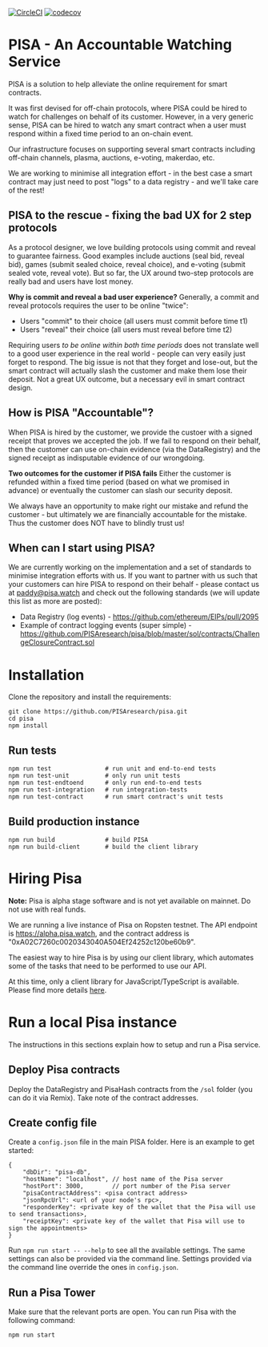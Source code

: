 [![CircleCI](https://circleci.com/gh/PISAresearch/pisa.svg?style=shield)](https://circleci.com/gh/PISAresearch/pisa)
[![codecov](https://codecov.io/gh/PISAresearch/pisa/branch/master/graph/badge.svg)](https://codecov.io/gh/PISAresearch/pisa)


# PISA - An Accountable Watching Service

PISA is a solution to help alleviate the online requirement for smart contracts.

It was first devised for off-chain protocols, where PISA could be hired to watch for challenges on behalf of its customer. However, in a very generic sense, PISA can be hired to watch any smart contract when a user must respond within a fixed time period to an on-chain event. 

Our infrastructure focuses on supporting several smart contracts including off-chain channels, plasma, auctions, e-voting, makerdao, etc. 

We are working to minimise all integration effort - in the best case a smart contract may just need to post "logs" to a data registry - and we'll take care of the rest! 


## PISA to the rescue - fixing the bad UX for 2 step protocols


As a protocol designer, we love building protocols using commit and reveal to guarantee fairness. Good examples include auctions (seal bid, reveal bid), games (submit sealed choice, reveal choice), and e-voting (submit sealed vote, reveal vote). But so far, the UX around two-step protocols are really bad and users have lost money.

**Why is commit and reveal a bad user experience?** Generally, a commit and reveal protocols requires the user to be online "twice": 

* Users "commit" to their choice (all users must commit before time t1)
* Users "reveal" their choice (all users must reveal before time t2) 

Requiring users *to be online within both time periods* does not translate well to a good user experience in the real world - people can very easily just forget to respond. The big issue is not that they forget and lose-out, but the smart contract will actually slash the customer and make them lose their deposit. Not a great UX outcome, but a necessary evil in smart contract design. 


## How is PISA "Accountable"? 

When PISA is hired by the customer, we provide the custoer with a signed receipt that proves we accepted the job. If we fail to respond on their behalf, then the customer can use on-chain evidence (via the DataRegistry) and the signed receipt as indisputable evidence of our wrongdoing. 

**Two outcomes for the customer if PISA fails** Either the customer is refunded within a fixed time period (based on what we promised in advance) or eventually the customer can slash our security deposit. 

We always have an opportunity to make right our mistake and refund the customer - but ultimately we are financially accountable for the mistake. Thus the customer does NOT have to blindly trust us! 

## When can I start using PISA? 

We are currently working on the implementation and a set of standards to minimise integration efforts with us. If you want to partner with us such that your customers can hire PISA to respond on their behalf - please contact us at paddy@pisa.watch and check out the following standards (we will update this list as more are posted):

* Data Registry (log events) - https://github.com/ethereum/EIPs/pull/2095 
* Example of contract logging events (super simple) - https://github.com/PISAresearch/pisa/blob/master/sol/contracts/ChallengeClosureContract.sol 

# Installation
Clone the repository and install the requirements:
```
git clone https://github.com/PISAresearch/pisa.git
cd pisa
npm install
```

## Run tests

```
npm run test               # run unit and end-to-end tests
npm run test-unit          # only run unit tests
npm run test-endtoend      # only run end-to-end tests
npm run test-integration   # run integration-tests
npm run test-contract      # run smart contract's unit tests
```

## Build production instance

```
npm run build              # build PISA
npm run build-client       # build the client library
```

# Hiring Pisa

**Note:** Pisa is alpha stage software and is not yet available on mainnet. Do not use with real funds.

We are running a live instance of Pisa on Ropsten testnet. The API endpoint is https://alpha.pisa.watch, and the contract address is "0xA02C7260c0020343040A504Ef24252c120be60b9".

The easiest way to hire Pisa is by using our client library, which automates some of the tasks that need to be performed to use our API.

At this time, only a client library for JavaScript/TypeScript is available. Please find more details [here](client).

# Run a local Pisa instance

The instructions in this sections explain how to setup and run a Pisa service.

## Deploy Pisa contracts

Deploy the DataRegistry and PisaHash contracts from the `/sol` folder (you can do it via Remix). Take note of the contract addresses.

## Create config file

Create a `config.json` file in the main PISA folder. Here is an example to get started:

```
{
    "dbDir": "pisa-db",
    "hostName": "localhost", // host name of the Pisa server
    "hostPort": 3000,        // port number of the Pisa server
    "pisaContractAddress": <pisa contract address>
    "jsonRpcUrl": <url of your node's rpc>,
    "responderKey": <private key of the wallet that the Pisa will use to send transactions>,
    "receiptKey": <private key of the wallet that Pisa will use to sign the appointments>
}
```

Run `npm run start -- --help` to see all the available settings. The same settings can also be provided via the command line. Settings provided via the command line override the ones in `config.json`.

## Run a Pisa Tower

Make sure that the relevant ports are open. You can run Pisa with the following command:

```
npm run start
```
